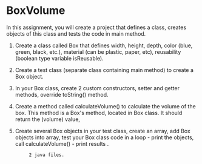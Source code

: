 # BoxVolume

In this assignment, you will create a project that defines a class, creates objects of this class and tests the code in main method.

1. Create a class called Box that defines width, height, depth, color (blue, green, black, etc.), material (can be plastic, paper, etc), reusability (boolean type variable isReusable).

2. Create a test class (separate class containing main method) to create a Box object.

3. In your Box class, create 2 custom constructors, setter and getter methods, override toString() method.

4. Create a method called calculateVolume() to calculate the volume of the box. This method is a Box's method, located in Box class. It should return the (volume) value,

5. Create several Box objects in your test class, create an array, add Box objects into array, test your Box class code in a loop - print the objects, call calculateVolume() - print results .

            2 java files.
